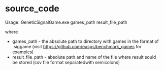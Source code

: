 # source_code
Usage:
 GeneticSignalGame.exe games_path result_file_path
 
 where
 - games_path - the absolute path to directory with games in the format of .siggame (visit https://github.com/easgs/benchmark_games for examples)
 - result_file_path - absolute path and name of the file where result sould be stored (csv file format separatedwith semicolons)